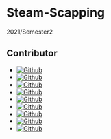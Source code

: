 # Steam-Scapping

2021/Semester2
 
 
 
## Contributor

- [![Github](https://img.shields.io/github/followers/BearKS?label=BearKS&style=social)](https://github.com/BearKS)
- [![Github](https://img.shields.io/github/followers/gunwdv?label=gunwdv&style=social)](https://github.com/gunwdv)
- [![Github](https://img.shields.io/github/followers/G-nap?label=G-nap&style=social)](https://github.com/G-nap)
- [![Github](https://img.shields.io/github/followers/FlamelDrop?label=FlamelDrop&style=social)](https://github.com/FlamelDrop)
- [![Github](https://img.shields.io/github/followers/nathamon24?label=nathamon24&style=social)](https://github.com/nathamon24)
- [![Github](https://img.shields.io/github/followers/pommland?label=pommland&style=social)](https://github.com/pommland)
- [![Github](https://img.shields.io/github/followers/NitipoomKlaynium?label=NitipoomKlaynium&style=social)](https://github.com/NitipoomKlaynium)
- [![Github](https://img.shields.io/github/followers/nitipat009?label=nitipat009&style=social)](https://github.com/nitipat009)
- [![Github](https://img.shields.io/github/followers/arbruzaz?label=arbruzaz&style=social)](https://github.com/arbruzaz)
